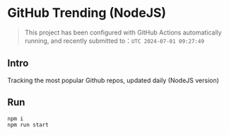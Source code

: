 # GitHub Trending (NodeJS)

> This project has been configured with GitHub Actions automatically running, and recently submitted to：`UTC 2024-07-01 09:27:49`

## Intro

Tracking the most popular Github repos, updated daily (NodeJS version)

## Run

```bash
npm i
npm run start
```
